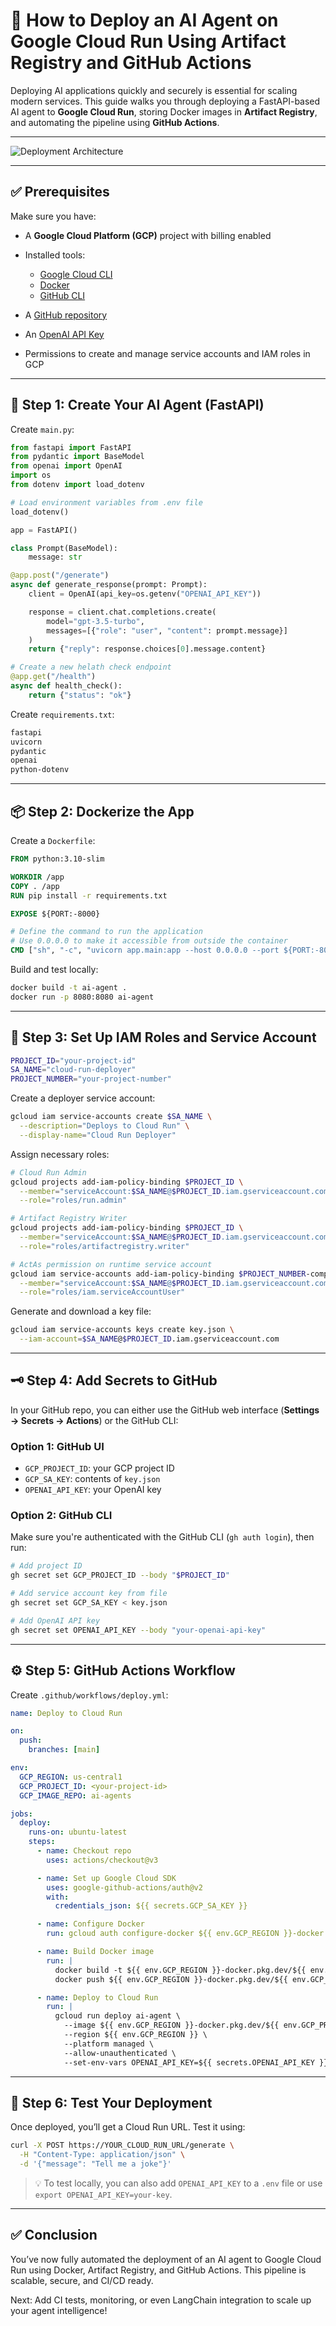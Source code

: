 # 🚀 How to Deploy an AI Agent on Google Cloud Run Using Artifact Registry and GitHub Actions

Deploying AI applications quickly and securely is essential for scaling modern services. This guide walks you through deploying a FastAPI-based AI agent to **Google Cloud Run**, storing Docker images in **Artifact Registry**, and automating the pipeline using **GitHub Actions**.

---

![Deployment Architecture](images/deployment-architecture.png)

---

## ✅ Prerequisites

Make sure you have:

* A **Google Cloud Platform (GCP)** project with billing enabled
* Installed tools:

  * [Google Cloud CLI](https://cloud.google.com/sdk/docs/install)
  * [Docker](https://docs.docker.com/get-docker/)
  * [GitHub CLI](https://docs.github.com/en/github-cli/github-cli/quickstart)
* A [GitHub repository](https://github.com/new)
* An [OpenAI API Key](https://platform.openai.com/account/api-keys)
* Permissions to create and manage service accounts and IAM roles in GCP

---

## 🧠 Step 1: Create Your AI Agent (FastAPI)

Create `main.py`:

```python
from fastapi import FastAPI
from pydantic import BaseModel
from openai import OpenAI
import os
from dotenv import load_dotenv

# Load environment variables from .env file
load_dotenv()

app = FastAPI()

class Prompt(BaseModel):
    message: str

@app.post("/generate")
async def generate_response(prompt: Prompt):
    client = OpenAI(api_key=os.getenv("OPENAI_API_KEY"))

    response = client.chat.completions.create(
        model="gpt-3.5-turbo",
        messages=[{"role": "user", "content": prompt.message}]
    )
    return {"reply": response.choices[0].message.content}

# Create a new helath check endpoint
@app.get("/health")
async def health_check():
    return {"status": "ok"}
```

Create `requirements.txt`:

```txt
fastapi
uvicorn
pydantic
openai
python-dotenv
```

---

## 📦 Step 2: Dockerize the App

Create a `Dockerfile`:

```dockerfile
FROM python:3.10-slim

WORKDIR /app
COPY . /app
RUN pip install -r requirements.txt

EXPOSE ${PORT:-8000}

# Define the command to run the application
# Use 0.0.0.0 to make it accessible from outside the container
CMD ["sh", "-c", "uvicorn app.main:app --host 0.0.0.0 --port ${PORT:-8000}"]
```

Build and test locally:

```bash
docker build -t ai-agent .
docker run -p 8080:8080 ai-agent
```

---

## 🔐 Step 3: Set Up IAM Roles and Service Account

```bash
PROJECT_ID="your-project-id"
SA_NAME="cloud-run-deployer"
PROJECT_NUMBER="your-project-number"
```

Create a deployer service account:

```bash
gcloud iam service-accounts create $SA_NAME \
  --description="Deploys to Cloud Run" \
  --display-name="Cloud Run Deployer"
```

Assign necessary roles:

```bash
# Cloud Run Admin
gcloud projects add-iam-policy-binding $PROJECT_ID \
  --member="serviceAccount:$SA_NAME@$PROJECT_ID.iam.gserviceaccount.com" \
  --role="roles/run.admin"

# Artifact Registry Writer
gcloud projects add-iam-policy-binding $PROJECT_ID \
  --member="serviceAccount:$SA_NAME@$PROJECT_ID.iam.gserviceaccount.com" \
  --role="roles/artifactregistry.writer"

# ActAs permission on runtime service account
gcloud iam service-accounts add-iam-policy-binding $PROJECT_NUMBER-compute@developer.gserviceaccount.com \
  --member="serviceAccount:$SA_NAME@$PROJECT_ID.iam.gserviceaccount.com" \
  --role="roles/iam.serviceAccountUser"
```

Generate and download a key file:

```bash
gcloud iam service-accounts keys create key.json \
  --iam-account=$SA_NAME@$PROJECT_ID.iam.gserviceaccount.com
```

---

## 🗝️ Step 4: Add Secrets to GitHub

In your GitHub repo, you can either use the GitHub web interface (**Settings → Secrets → Actions**) or the GitHub CLI:

### Option 1: GitHub UI

* `GCP_PROJECT_ID`: your GCP project ID
* `GCP_SA_KEY`: contents of `key.json`
* `OPENAI_API_KEY`: your OpenAI key

### Option 2: GitHub CLI

Make sure you're authenticated with the GitHub CLI (`gh auth login`), then run:

```bash
# Add project ID
gh secret set GCP_PROJECT_ID --body "$PROJECT_ID"

# Add service account key from file
gh secret set GCP_SA_KEY < key.json

# Add OpenAI API key
gh secret set OPENAI_API_KEY --body "your-openai-api-key"
```

---

## ⚙️ Step 5: GitHub Actions Workflow

Create `.github/workflows/deploy.yml`:

```yaml
name: Deploy to Cloud Run

on:
  push:
    branches: [main]

env:
  GCP_REGION: us-central1
  GCP_PROJECT_ID: <your-project-id>
  GCP_IMAGE_REPO: ai-agents

jobs:
  deploy:
    runs-on: ubuntu-latest
    steps:
      - name: Checkout repo
        uses: actions/checkout@v3

      - name: Set up Google Cloud SDK
        uses: google-github-actions/auth@v2
        with:
          credentials_json: ${{ secrets.GCP_SA_KEY }}

      - name: Configure Docker
        run: gcloud auth configure-docker ${{ env.GCP_REGION }}-docker.pkg.dev

      - name: Build Docker image
        run: |
          docker build -t ${{ env.GCP_REGION }}-docker.pkg.dev/${{ env.GCP_PROJECT_ID }}/${{ env.GCP_IMAGE_REPO }}/ai-agent:latest .
          docker push ${{ env.GCP_REGION }}-docker.pkg.dev/${{ env.GCP_PROJECT_ID }}/${{ env.GCP_IMAGE_REPO }}/ai-agent:latest

      - name: Deploy to Cloud Run
        run: |
          gcloud run deploy ai-agent \
            --image ${{ env.GCP_REGION }}-docker.pkg.dev/${{ env.GCP_PROJECT_ID }}/${{ env.GCP_IMAGE_REPO }}/ai-agent:latest \
            --region ${{ env.GCP_REGION }} \
            --platform managed \
            --allow-unauthenticated \
            --set-env-vars OPENAI_API_KEY=${{ secrets.OPENAI_API_KEY }}

```

---

## 📡 Step 6: Test Your Deployment

Once deployed, you’ll get a Cloud Run URL. Test it using:

```bash
curl -X POST https://YOUR_CLOUD_RUN_URL/generate \
  -H "Content-Type: application/json" \
  -d '{"message": "Tell me a joke"}'
```

> 💡 To test locally, you can also add `OPENAI_API_KEY` to a `.env` file or use `export OPENAI_API_KEY=your-key`.

---

## ✅ Conclusion

You’ve now fully automated the deployment of an AI agent to Google Cloud Run using Docker, Artifact Registry, and GitHub Actions. This pipeline is scalable, secure, and CI/CD ready.

Next: Add CI tests, monitoring, or even LangChain integration to scale up your agent intelligence!
